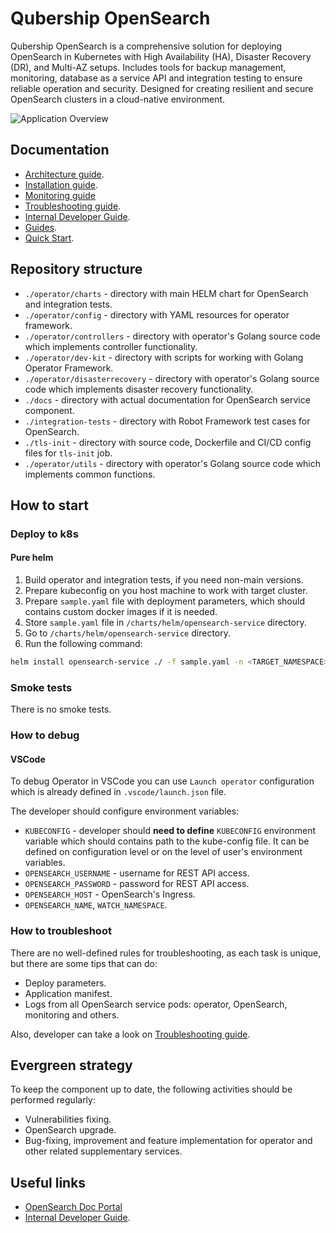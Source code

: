 # Qubership OpenSearch

Qubership OpenSearch is a comprehensive solution for deploying OpenSearch in Kubernetes with High Availability (HA), Disaster Recovery (DR), and Multi-AZ setups.
Includes tools for backup management, monitoring, database as a service API and integration testing to ensure reliable operation and security.
Designed for creating resilient and secure OpenSearch clusters in a cloud-native environment.

![Application Overview](/docs/public/images/opensearch_components_overview.drawio.png)

## Documentation

* [Architecture guide](/docs/public/architecture.md).
* [Installation guide](/docs/public/installation.md).
* [Monitoring guide](/docs/public/monitoring.md)
* [Troubleshooting guide](/docs/public/troubleshooting.md).
* [Internal Developer Guide](/docs/internal/developing.md).
* [Guides](/docs/public).
* [Quick Start](/operator/charts/helm/opensearch-service/README.md).

## Repository structure

* `./operator/charts` - directory with main HELM chart for OpenSearch and integration tests.
* `./operator/config` - directory with YAML resources for operator framework.
* `./operator/controllers` - directory with operator's Golang source code which implements controller functionality.
* `./operator/dev-kit` - directory with scripts for working with Golang Operator Framework.
* `./operator/disasterrecovery` - directory with operator's Golang source code which implements disaster recovery functionality.
* `./docs` - directory with actual documentation for OpenSearch service component.
* `./integration-tests` - directory with Robot Framework test cases for OpenSearch.
* `./tls-init` - directory with source code, Dockerfile and CI/CD config files for `tls-init` job.
* `./operator/utils` - directory with operator's Golang source code which implements common functions.

## How to start

### Deploy to k8s

#### Pure helm

1. Build operator and integration tests, if you need non-main versions.
2. Prepare kubeconfig on you host machine to work with target cluster.
3. Prepare `sample.yaml` file with deployment parameters, which should contains custom docker images if it is needed.
4. Store `sample.yaml` file in `/charts/helm/opensearch-service` directory.
5. Go to `/charts/helm/opensearch-service` directory.
6. Run the following command:

  ```sh
  helm install opensearch-service ./ -f sample.yaml -n <TARGET_NAMESPACE>
  ```

### Smoke tests

There is no smoke tests.

### How to debug

#### VSCode

To debug Operator in VSCode you can use `Launch operator` configuration which is already defined in 
`.vscode/launch.json` file.

The developer should configure environment variables: 

* `KUBECONFIG` - developer should **need to define** `KUBECONFIG` environment variable
  which should contains path to the kube-config file. It can be defined on configuration level
  or on the level of user's environment variables.
* `OPENSEARCH_USERNAME` - username for REST API access.
* `OPENSEARCH_PASSWORD` - password for REST API access.
* `OPENSEARCH_HOST` - OpenSearch's Ingress.
* `OPENSEARCH_NAME`, `WATCH_NAMESPACE`.

### How to troubleshoot

There are no well-defined rules for troubleshooting, as each task is unique, but there are some tips that can do:

* Deploy parameters.
* Application manifest.
* Logs from all OpenSearch service pods: operator, OpenSearch, monitoring and others.

Also, developer can take a look on [Troubleshooting guide](/docs/public/troubleshooting.md).

## Evergreen strategy

To keep the component up to date, the following activities should be performed regularly:

* Vulnerabilities fixing.
* OpenSearch upgrade.
* Bug-fixing, improvement and feature implementation for operator and other related supplementary services.

## Useful links

* [OpenSearch Doc Portal](https://opensearch.org/docs/latest/)
* [Internal Developer Guide](/docs/internal/developing.md).
